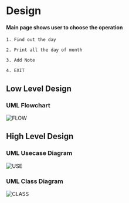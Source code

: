 # Design
#### Main page shows user to choose the operation

`1. Find out the day`

`2. Print all the day of month`

`3. Add Note`

`4. EXIT`
## Low Level Design
### UML Flowchart
![FLOW](https://user-images.githubusercontent.com/94296103/143031379-93d127ec-ae9f-4a01-b3f0-bcdc3054699d.jpg)
## High Level Design
### UML Usecase Diagram
![USE](https://user-images.githubusercontent.com/94296103/143037289-8101a897-6ac1-46e2-b00c-e5a41fca946a.jpg)
### UML Class Diagram
![CLASS](https://user-images.githubusercontent.com/94296103/143038384-3092e51b-432b-4bd2-b637-ea83e2874c94.jpg)
